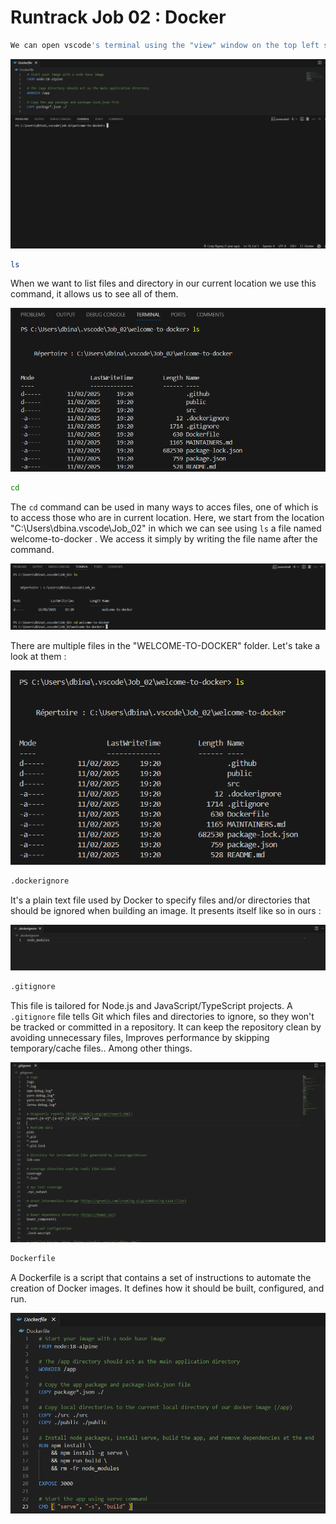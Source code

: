 # Runtrack Job 02 : Docker

```sh
We can open vscode's terminal using the "view" window on the top left side or by pressing the "CTRL+ù" command
```
![alt text](images/vscode_terminal.png)


```sh
ls
```

When we want to list files and directory in our current location we use this command, it allows us to see all of them. 

![alt text](images/ls.png)

```sh
cd
```

The `cd` command can be used in many ways to acces files, one of which is to access those who are in current location. 
Here, we start from the location "C:\Users\dbina\.vscode\Job_02" in which we can see using `ls` a file named welcome-to-docker . We access it simply by writing the file name after the command. 

![alt text](images/cd.png)

There are multiple files in the "WELCOME-TO-DOCKER" folder. Let's take a look at them :

![alt text](images/files_in_project.png)

```sh
.dockerignore 
```
It's a plain text file used by Docker to specify files and/or directories that should be ignored when building an image. It presents itself like so in ours :

 ![alt text](images/dockerignore.png)

 ```sh
 .gitignore
 ```

 This file is tailored for Node.js and JavaScript/TypeScript projects. 
 A `.gitignore` file tells Git which files and directories to ignore, so they won't be tracked or committed in a repository.
 It can keep the repository clean by avoiding unnecessary files, Improves performance by skipping temporary/cache files.. Among other things. 

 ![alt text](images/gitignore.png)

 ```sh
 Dockerfile
 ```

 A Dockerfile is a script that contains a set of instructions to automate the creation of Docker images. It defines how it should be built, configured, and run.

 ![alt text](images/Dockerfile.png)

